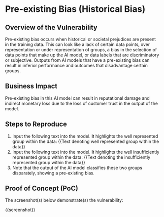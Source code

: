 # Pre-existing Bias (Historical Bias)

## Overview of the Vulnerability

Pre-existing bias occurs when historical or societal prejudices are present in the training data. This can look like a lack of certain data points, over representation or under representation of groups, a bias in the selection of data points that make up the AI model, or data labels that are discriminatory or subjective. Outputs from AI models that have a pre-existing bias can result in inferior performance and outcomes that disadvantage certain groups.

## Business Impact

Pre-existing bias in this AI model can result in reputational damage and indirect monetary loss due to the loss of customer trust in the output of the model.

## Steps to Reproduce

1. Input the following text into the model. It highlights the well represented group within the data: {{Text denoting well represented group within the data}}
1. Input the following text into the model. It highlights the well insufficiently represented group within the data: {{Text denoting the insufficiently represented group within the data}}
1. Note that the output of the AI model classifies these two groups disparately, showing a pre-existing bias.

## Proof of Concept (PoC)

The screenshot(s) below demonstrate(s) the vulnerability:

{{screenshot}}
